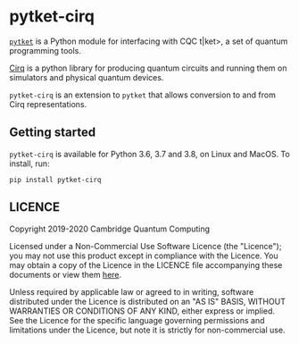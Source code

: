 # pytket-cirq

[`pytket`](https://cqcl.github.io/pytket) is a Python module for interfacing
with CQC t|ket>, a set of quantum programming tools.

[Cirq](https://www.github.com/quantumlib/cirq) is a python library for producing
quantum circuits and running them on simulators and physical quantum devices.

`pytket-cirq` is an extension to `pytket` that allows conversion to and from
Cirq representations.

## Getting started

`pytket-cirq` is available for Python 3.6, 3.7 and 3.8, on Linux and MacOS. To
install, run:

```pip install pytket-cirq```

## LICENCE

Copyright 2019-2020 Cambridge Quantum Computing

Licensed under a Non-Commercial Use Software Licence (the "Licence"); you may
not use this product except in compliance with the Licence. You may obtain a
copy of the Licence in the LICENCE file accompanying these documents or view
them [here](https://cqcl.github.io/pytket/build/html/licence.html).

Unless required by applicable law or agreed to in writing, software distributed
under the Licence is distributed on an "AS IS" BASIS, WITHOUT WARRANTIES OR
CONDITIONS OF ANY KIND, either express or implied. See the Licence for the
specific language governing permissions and limitations under the Licence, but
note it is strictly for non-commercial use.
